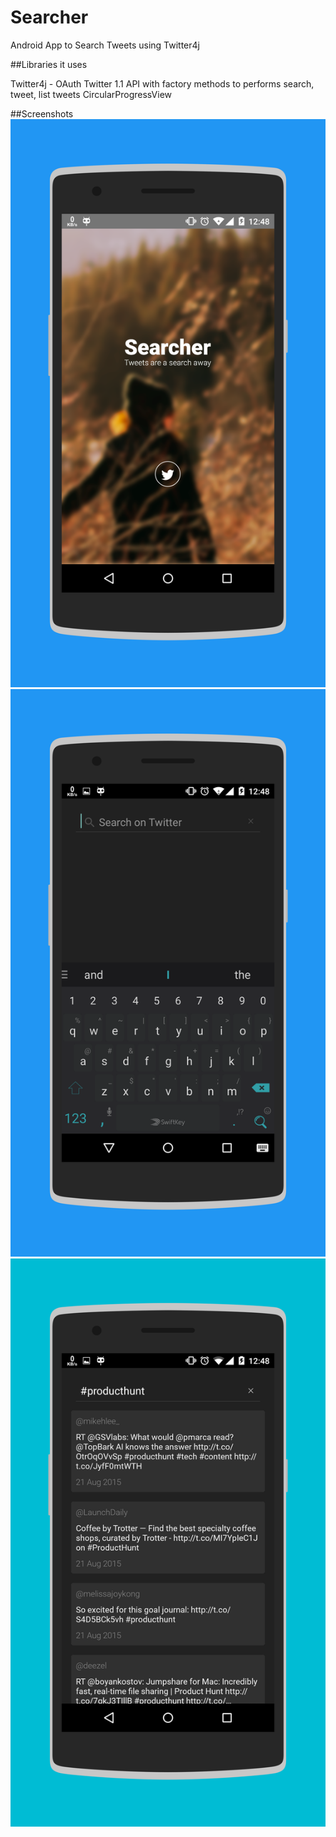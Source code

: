 # Searcher
Android App to Search Tweets using Twitter4j 

##Libraries it uses

Twitter4j - OAuth Twitter 1.1 API with factory methods to performs search, tweet, list tweets
CircularProgressView


##Screenshots
![alt tag](screenshots/screen1.png)
![alt tag](screenshots/screen2.png)
![alt tag](screenshots/screen3.png)







